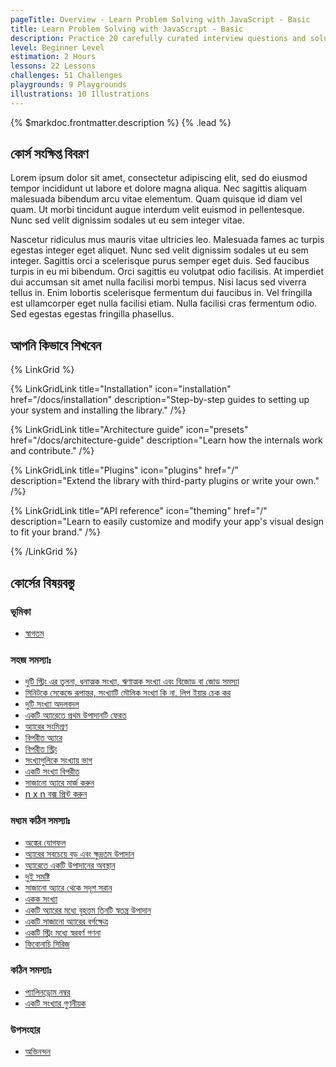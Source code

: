 ```yaml
---
pageTitle: Overview - Learn Problem Solving with JavaScript - Basic
title: Learn Problem Solving with JavaScript - Basic
description: Practice 20 carefully curated interview questions and solutions to getting started with basics of Mastering JavaScript Interview.
level: Beginner Level
estimation: 2 Hours
lessons: 22 Lessons
challenges: 51 Challenges
playgrounds: 9 Playgrounds
illustrations: 10 Illustrations
---
```


{% $markdoc.frontmatter.description %} {% .lead %}

## কোর্স সংক্ষিপ্ত বিবরণ

Lorem ipsum dolor sit amet, consectetur adipiscing elit, sed do eiusmod tempor incididunt ut labore et dolore magna aliqua. Nec sagittis aliquam malesuada bibendum arcu vitae elementum. Quam quisque id diam vel quam. Ut morbi tincidunt augue interdum velit euismod in pellentesque. Nunc sed velit dignissim sodales ut eu sem integer vitae.

Nascetur ridiculus mus mauris vitae ultricies leo. Malesuada fames ac turpis egestas integer eget aliquet. Nunc sed velit dignissim sodales ut eu sem integer. Sagittis orci a scelerisque purus semper eget duis. Sed faucibus turpis in eu mi bibendum. Orci sagittis eu volutpat odio facilisis. At imperdiet dui accumsan sit amet nulla facilisi morbi tempus. Nisi lacus sed viverra tellus in. Enim lobortis scelerisque fermentum dui faucibus in. Vel fringilla est ullamcorper eget nulla facilisi etiam. Nulla facilisi cras fermentum odio. Sed egestas egestas fringilla phasellus.

## আপনি কিভাবে শিখবেন

{% LinkGrid %}

{% LinkGridLink title="Installation" icon="installation" href="/docs/installation" description="Step-by-step guides to setting up your system and installing the library." /%}

{% LinkGridLink title="Architecture guide" icon="presets" href="/docs/architecture-guide" description="Learn how the internals work and contribute." /%}

{% LinkGridLink title="Plugins" icon="plugins" href="/" description="Extend the library with third-party plugins or write your own." /%}

{% LinkGridLink title="API reference" icon="theming" href="/" description="Learn to easily customize and modify your app's visual design to fit your brand." /%}

{% /LinkGrid %}

## কোর্সের বিষয়বস্তু

### ভূমিকা

- [স্বাগতম](/courses/)

### সহজ সমস্যাঃ

- [দুটি স্ট্রিং এর তুলনা, ধনাত্মক সংখ্যা, ঋণাত্মক সংখ্যা এবং বিজোড় বা জোড় সমস্যা](/courses/)
- [মিনিটকে সেকেন্ডে রূপান্তর, সংখ্যাটি মৌলিক সংখ্যা কি না, লিপ ইয়ার চেক কর](/courses/)
- [দুটি সংখ্যা অদলবদল](/courses/)
- [একটি অ্যারেতে প্রথম উপাদানটি ফেরত](/courses/)
- [অ্যারের সংমিশ্রণ](/courses/)
- [বিপরীত অ্যারে](/courses/)
- [বিপরীত স্ট্রিং](/courses/)
- [সংখ্যাগুলিকে সংখ্যায় ভাগ](/courses/)
- [একটি সংখ্যা বিপরীত](/courses/)
- [সাজানো অ্যারে মার্জ করুন](/courses/)
- [n x n বক্স প্রিন্ট করুন](/courses/)

### মধ্যম কঠিন সমস্যাঃ

- [অঙ্কের যোগফল](/courses/)
- [অ্যারের সবচেয়ে বড় এবং ক্ষুদ্রতম উপাদান](/courses/)
- [অ্যারেতে একটি উপাদানের অবস্থান](/courses/)
- [দুই সমষ্টি](/courses/)
- [সাজানো অ্যারে থেকে সদৃশ সরান](/courses/)
- [একক সংখ্যা](/courses/)
- [একটি অ্যারের মধ্যে বৃহত্তম তিনটি স্বতন্ত্র উপাদান](/courses/)
- [একটি সাজানো অ্যারের বর্গক্ষেত্র](/courses/)
- [একটি স্ট্রিং মধ্যে স্বরবর্ণ গণনা](/courses/)
- [ফিবোনাচি সিরিজ](/courses/)

### কঠিন সমস্যাঃ

- [প্যালিনড্রোম নম্বর](/courses/)
- [একটি সংখ্যার গুণনীয়ক](/courses/)

### উপসংহার

- [অভিনন্দন](/courses/)
